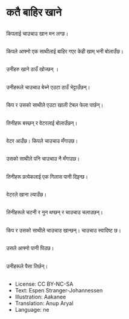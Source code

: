 # कतै बाहिर खाने

##
किपलाई चाउचाउ खान मन लग्छ।

##
किपले आफ्नो एक साथीलाई बाहिर गएर केही खाम् भनी बोलाउँछ।

##
उनीहरु खाने ठाउँ खोज्छन् ।

##
उनीहरूले चाउचाउ बेच्ने एउटा ठाउँ भेट्टाउँछन्।

##
किप र उसको साथीले एउटा खाली टेबल फेला पार्छन्।

##
तिनीहरू बस्छन् र वेटरलाई बोलाउँछन्।

##
वेटर आउँछ। किपले चाउचाउ मँगाउछ।

##
उसको साथीले पनि चाउचाउ नै मँगाउछ।

##
तिनीहरू प्रत्येकलाई एक गिलास पानी दिइन्छ।

##
वेटरले खाना ल्याउँछ।

##
तिनीहरूले चटनी र नुन थप्छन् र चाउचाउ चलाउछन्।

##
किप र उसको साथीले चाउचाउ खान्छन्। चाउचाउ स्वादिष्ट छ।

##
उसले आफ्नो पानी पिउछ।

##
उनीहरूले पैसा तिर्छन्।

##
* License: CC BY-NC-SA
* Text: Espen Stranger-Johannessen
* Illustration: Aakanee
* Translation: Anup Aryal
* Language: ne
